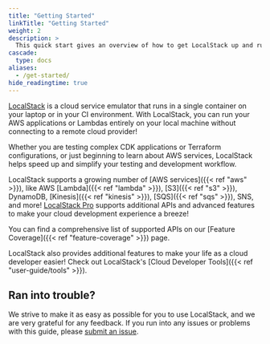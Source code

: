 ```yaml
---
title: "Getting Started"
linkTitle: "Getting Started"
weight: 2
description: >
  This quick start gives an overview of how to get LocalStack up and running on your local machine and understand the ecosystem
cascade:
  type: docs
aliases:
  - /get-started/
hide_readingtime: true
---
```


[LocalStack](https://localstack.cloud) is a cloud service emulator that runs in a single container on your laptop or in your CI environment. With LocalStack, you can run your AWS applications or Lambdas entirely on your local machine without connecting to a remote cloud provider!

Whether you are testing complex CDK applications or Terraform configurations, or just beginning to learn about AWS services, LocalStack helps speed up and simplify your testing and development workflow.

LocalStack supports a growing number of [AWS services]({{< ref "aws" >}}), like AWS [Lambda]({{< ref "lambda" >}}), [S3]({{< ref "s3" >}}), DynamoDB, [Kinesis]({{< ref "kinesis" >}}), [SQS]({{< ref "sqs" >}}), SNS, and more! [LocalStack Pro](https://localstack.cloud/pricing) supports additional APIs and advanced features to make your cloud development experience a breeze!

You can find a comprehensive list of supported APIs on our [Feature Coverage]({{< ref "feature-coverage" >}}) page.

LocalStack also provides additional features to make your life as a cloud developer easier! Check out LocalStack's [Cloud Developer Tools]({{< ref "user-guide/tools" >}}).

## Ran into trouble?

We strive to make it as easy as possible for you to use LocalStack, and we are very grateful for any feedback.
If you run into any issues or problems with this guide, please [submit an issue](https://github.com/localstack/docs/issues). 